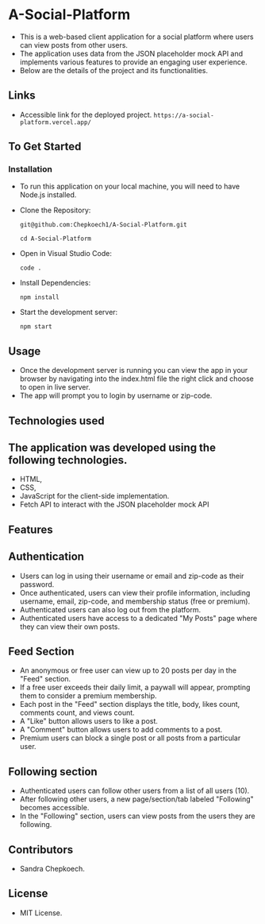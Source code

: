 # A-Social-Platform
- This is a web-based client application for a social platform where users can view posts from other users. 
- The application uses data from the JSON placeholder mock API and implements various features to provide an engaging user experience.
- Below are the details of the project and its functionalities.

## Links
- Accessible link for the deployed project.
`https://a-social-platform.vercel.app/`

## To Get Started
### Installation
- To run this application on your local machine, you will need to have Node.js installed.
- Clone the Repository:

     `git@github.com:Chepkoech1/A-Social-Platform.git`

     `cd A-Social-Platform`

- Open in Visual Studio Code:


     `code .`

- Install Dependencies:

     `npm install`

- Start the development server:

     `npm start`

## Usage
- Once the development server is running you can view the app in your browser by navigating into the index.html file the right click and choose to open in live server.
- The app will prompt you to login by username or zip-code.



## Technologies used

## The application was developed using the following technologies.

- HTML, 
- CSS,
- JavaScript for the client-side implementation.
- Fetch API to interact with the JSON placeholder mock API

## Features
## Authentication
- Users can log in using their username or email and zip-code as their password.
- Once authenticated, users can view their profile information, including username, email, zip-code, and membership status (free or premium).
- Authenticated users can also log out from the platform.
- Authenticated users have access to a dedicated "My Posts" page where they can view their own posts.

## Feed Section
- An anonymous or free user can view up to 20 posts per day in the "Feed" section.
- If a free user exceeds their daily limit, a paywall will appear, prompting them to consider a premium membership.
- Each post in the "Feed" section displays the title, body, likes count, comments count, and views count.
- A "Like" button allows users to like a post.
- A "Comment" button allows users to add comments to a post.
- Premium users can block a single post or all posts from a particular user.

## Following section

- Authenticated users can follow other users from a list of all users (10).
- After following other users, a new page/section/tab labeled "Following" becomes accessible.
- In the "Following" section, users can view posts from the users they are following.

##  Contributors

  - Sandra Chepkoech.

## License

  - MIT License.






